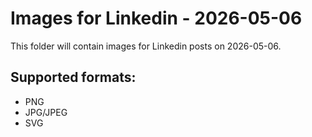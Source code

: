 # Images for Linkedin - 2026-05-06

This folder will contain images for Linkedin posts on 2026-05-06.

## Supported formats:
- PNG
- JPG/JPEG
- SVG
